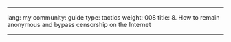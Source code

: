 

---

lang: my
community: guide
type: tactics
weight: 008
title:  8. How to remain anonymous and bypass censorship on the Internet

---

<stub>

